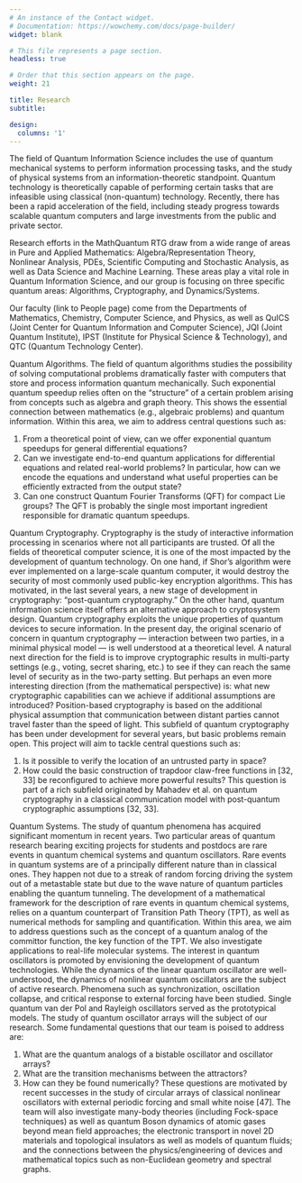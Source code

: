 ```yaml
---
# An instance of the Contact widget.
# Documentation: https://wowchemy.com/docs/page-builder/
widget: blank

# This file represents a page section.
headless: true

# Order that this section appears on the page.
weight: 21

title: Research
subtitle:

design:
  columns: '1'
---
```

The field of Quantum Information Science includes the use of quantum mechanical systems to perform information processing tasks, and the study of physical systems from an information-theoretic standpoint. Quantum technology is theoretically capable of performing certain tasks that are infeasible using classical (non-quantum) technology. Recently, there has been a rapid acceleration of the field, including steady progress towards scalable quantum computers and large investments from the public and private sector.

Research efforts in the MathQuantum RTG draw from a wide range of areas in Pure and Applied Mathematics: Algebra/Representation Theory, Nonlinear Analysis, PDEs, Scientific Computing and Stochastic Analysis, as well as Data Science and Machine Learning. These areas play a vital role in Quantum Information Science, and our group is focusing on three specific quantum areas: Algorithms, Cryptography, and Dynamics/Systems.

Our faculty (link to People page) come from the Departments of Mathematics, Chemistry, Computer Science, and Physics, as well as QuICS (Joint Center for Quantum Information and Computer Science), JQI (Joint Quantum Institute), IPST (Institute for Physical Science & Technology), and QTC (Quantum Technology Center).

Quantum Algorithms. The field of quantum algorithms studies the possibility of solving computational problems dramatically faster with computers that store and process information quantum mechanically. Such exponential quantum speedup relies often on the “structure” of a certain problem
arising from concepts such as algebra and graph theory. This shows the essential connection between mathematics (e.g., algebraic problems) and quantum information. Within this area, we aim to address central questions such as:
1. From a theoretical point of view, can we offer exponential quantum speedups for general differential equations?
2. Can we investigate end-to-end quantum applications for differential equations and related real-world problems? In particular, how can we encode the equations and understand what useful properties can be efficiently extracted from the output state?
3. Can one construct Quantum Fourier Transforms (QFT) for compact Lie groups? The QFT is probably the single most important ingredient responsible for dramatic quantum speedups.

Quantum Cryptography. Cryptography is the study of interactive information processing in scenarios where not all participants are trusted. Of all the fields of theoretical computer science, it is one of the most impacted by the development of quantum technology. On one hand, if Shor’s
algorithm were ever implemented on a large-scale quantum computer, it would destroy the security of most commonly used public-key encryption algorithms. This has motivated, in the last several years, a new stage of development in cryptography: “post-quantum cryptography.” On the other
hand, quantum information science itself offers an alternative approach to cryptosystem design. Quantum cryptography exploits the unique properties of quantum devices to secure information. In the present day, the original scenario of concern in quantum cryptography — interaction
between two parties, in a minimal physical model — is well understood at a theoretical level. A natural next direction for the field is to improve cryptographic results in multi-party settings (e.g., voting, secret sharing, etc.) to see if they can reach the same level of security as in the two-party setting. But perhaps an even more interesting direction (from the mathematical perspective) is:
what new cryptographic capabilities can we achieve if additional assumptions are introduced? Position-based cryptography is based on the additional physical assumption that communication between distant parties cannot travel faster than the speed of light. This subfield of quantum
cryptography has been under development for several years, but basic problems remain open. This
project will aim to tackle central questions such as:
1. Is it possible to verify the location of an untrusted party in space?
2. How could the basic construction of trapdoor claw-free functions in [32, 33] be reconfigured to achieve more powerful results? This
question is part of a rich subfield originated by Mahadev et al. on quantum cryptography in a classical communication model with post-quantum cryptographic assumptions [32, 33].

Quantum Systems. The study of quantum phenomena has acquired significant momentum in recent years. Two particular areas of quantum research bearing exciting projects for students and postdocs are rare events in quantum chemical systems and quantum oscillators. Rare events in quantum systems are of a principally different nature than in classical ones. They happen not due to a streak of random forcing driving the system out of a metastable state but due to the wave nature of quantum particles enabling the quantum tunneling. The development of a mathematical framework for the description of rare events in quantum chemical systems, relies on a quantum counterpart of Transition Path Theory (TPT), as well as numerical methods for sampling and quantification. Within this area, we aim to address questions such as the concept of a quantum analog of the committor function, the key function of the TPT. We also investigate applications to real-life molecular systems.
The interest in quantum oscillators is promoted by envisioning the development of quantum technologies. While the dynamics of the linear quantum oscillator are well-understood, the dynamics of nonlinear quantum oscillators are the subject of active research. Phenomena such as synchronization, oscillation collapse, and critical response to external forcing have been studied. Single quantum van der Pol and Rayleigh oscillators served as the prototypical models. The study of quantum oscillator arrays will the subject of our research.
Some fundamental questions that our team is poised to address are:
1. What are the quantum analogs of a bistable oscillator and oscillator arrays?
2. What are the transition mechanisms between the attractors?
3. How can they be found numerically?
These questions are motivated by recent successes in the study of circular arrays of classical nonlinear oscillators with external
periodic forcing and small white noise [47].
The team will also investigate many-body theories (including Fock-space techniques) as well as quantum Boson dynamics of atomic gases beyond mean field approaches; the electronic transport in novel 2D materials and topological insulators as well as models of quantum
fluids; and the connections between the physics/engineering of devices and mathematical topics such as non-Euclidean geometry and
spectral graphs.